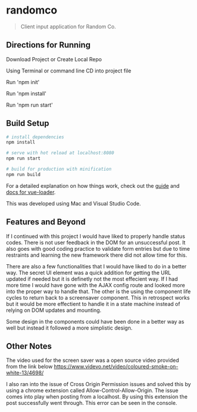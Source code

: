 # randomco

> Client input application for Random Co.

## Directions for Running

Download Project or Create Local Repo

Using Terminal or command line CD into project file

Run 'npm init'

Run 'npm install'

Run 'npm run start'


## Build Setup

``` bash
# install dependencies
npm install

# serve with hot reload at localhost:8080
npm run start

# build for production with minification
npm run build
```

For a detailed explanation on how things work, check out the [guide](http://vuejs-templates.github.io/webpack/) and [docs for vue-loader](http://vuejs.github.io/vue-loader).

This was developed using Mac and Visual Studio Code.

## Features and Beyond
If I continued with this project I would have liked to properly handle status codes.  There is not user feedback in the DOM for an unsuccessful post.  It also goes with good coding practice to validate form entries but due to time restraints and learning the new framework there did not allow time for this.

There are also a few functionalities that I would have liked to do in a better way.  The secret UI element was a quick addition for getting the URL updated if needed but it is definetly not the most effecient way.  If I had more time I would have gone with the AJAX config route and looked more into the proper way to handle that.  The other is the using the component life cycles to return back to a screensaver component.  This in retrospect works but it would be more effectient to handle it in a state machine instead of relying on DOM updates and mounting.

Some design in the components could have been done in a better way as well but instead it followed a more simplistic design.


## Other Notes
The video used for the screen saver was a open source video provided from the link below
    https://www.videvo.net/video/coloured-smoke-on-white-13/4698/ 

I also ran into the issue of Cross Origin Permission issues and solved this by using a chrome extension called Allow-Control-Allow-Origin.  The issue comes into play when posting from a localhost. By using this extension the post successfully went through.  This error can be seen in the console.
    

